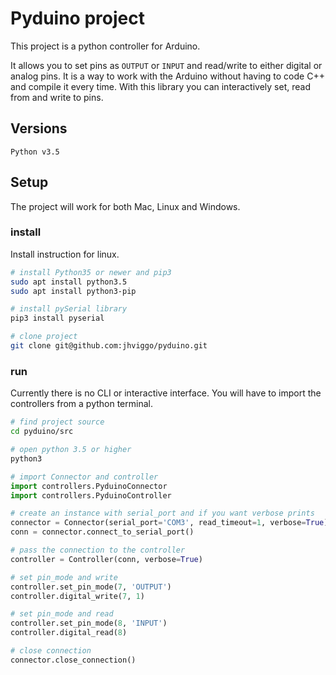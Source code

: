 # Pyduino project
This project is a python controller for Arduino.

It allows you to set pins as `OUTPUT` or `INPUT` and read/write to either digital or analog pins. It is a way to work with the Arduino without having to code C++ and compile it every time. With this library you can interactively set, read from and write to pins.

## Versions
```
Python v3.5
```

## Setup
The project will work for both Mac, Linux and Windows.
### install
Install instruction for linux.
```bash
# install Python35 or newer and pip3
sudo apt install python3.5
sudo apt install python3-pip

# install pySerial library
pip3 install pyserial

# clone project
git clone git@github.com:jhviggo/pyduino.git
```

### run
Currently there is no CLI or interactive interface. You will have to import the controllers from a python terminal.
```bash
# find project source
cd pyduino/src

# open python 3.5 or higher
python3
```
```python
# import Connector and controller
import controllers.PyduinoConnector
import controllers.PyduinoController

# create an instance with serial_port and if you want verbose prints
connector = Connector(serial_port='COM3', read_timeout=1, verbose=True)
conn = connector.connect_to_serial_port()

# pass the connection to the controller
controller = Controller(conn, verbose=True)

# set pin_mode and write
controller.set_pin_mode(7, 'OUTPUT')
controller.digital_write(7, 1)

# set pin_mode and read
controller.set_pin_mode(8, 'INPUT')
controller.digital_read(8)

# close connection
connector.close_connection()
```